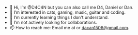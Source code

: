 - 👋 Hi, I’m @D4C4N but you can also call me D4, Daniel or Dan.
- 👀 I’m interested in cats, gaming, music, guitar and coding. 
- 🌱 I’m currently learning things I don't understand.
- 💞️ I’m not actively looking for collaborations.
- 📫 How to reach me: Email me at or dacan1508@gmail.com.

<!---
D4c4n/D4c4n is a ✨ special ✨ repository because its `README.md` (this file) appears on your GitHub profile.
You can click the Preview link to take a look at your changes.
--->
